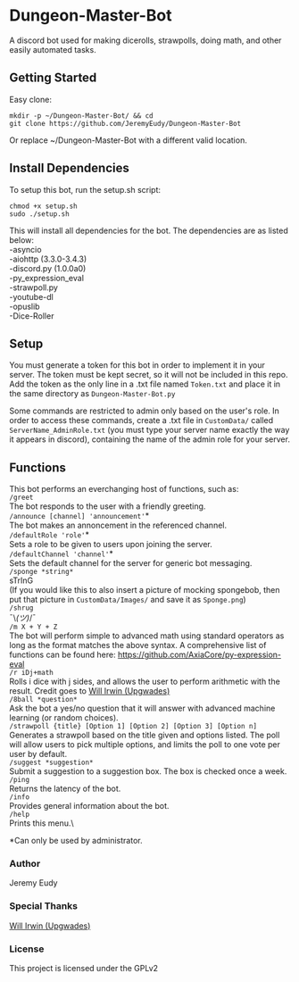 # Dungeon-Master-Bot
A discord bot used for making dicerolls, strawpolls, doing math, and other easily automated tasks.

## Getting Started
Easy clone:
```
mkdir -p ~/Dungeon-Master-Bot/ && cd
git clone https://github.com/JeremyEudy/Dungeon-Master-Bot
```
Or replace ~/Dungeon-Master-Bot with a different valid location.

## Install Dependencies
To setup this bot, run the setup.sh script:
```
chmod +x setup.sh
sudo ./setup.sh
```
This will install all dependencies for the bot. The dependencies are as listed below:\
-asyncio\
-aiohttp (3.3.0-3.4.3)\
-discord.py (1.0.0a0)\
-py_expression_eval\
-strawpoll.py\
-youtube-dl\
-opuslib\
-Dice-Roller

## Setup
You must generate a token for this bot in order to implement it in your server. The token must be kept secret, so it will not be included in this repo. Add the token as the only line in a .txt file named ```Token.txt``` and place it in the same directory as ```Dungeon-Master-Bot.py```

Some commands are restricted to admin only based on the user's role. In order to access these commands, create a .txt file in `CustomData/` called `ServerName_AdminRole.txt` (you must type your server name exactly the way it appears in discord), containing the name of the admin role for your server.

## Functions
This bot performs an everchanging host of functions, such as:\
```/greet```\
The bot responds to the user with a friendly greeting.\
```/announce [channel] 'announcement'```\*\
The bot makes an annoncement in the referenced channel.\
```/defaultRole 'role'```\*\
Sets a role to be given to users upon joining the server.\
```/defaultChannel 'channel'```\*\
Sets the default channel for the server for generic bot messaging.\
```/sponge *string*```\
sTrInG\
(If you would like this to also insert a picture of mocking spongebob, then put that picture in `CustomData/Images/` and save it as `Sponge.png`)\
```/shrug```\
¯\\_(ツ)_/¯\
```/m X + Y + Z```\
The bot will perform simple to advanced math using standard operators as long as the format matches the above syntax. A comprehensive list of functions can be found here: https://github.com/AxiaCore/py-expression-eval \
```/r iDj+math```\
Rolls i dice with j sides, and allows the user to perform arithmetic with the result. Credit goes to [Will Irwin (Upgwades)](https://github.com/Upgwades "Will's Github")\
```/8ball *question*```\
Ask the bot a yes/no question that it will answer with advanced machine learning (or random choices).\
```/strawpoll {title} [Option 1] [Option 2] [Option 3] [Option n]```\
Generates a strawpoll based on the title given and options listed. The poll will allow users to pick multiple options, and limits the poll to one vote per user by default.\
```/suggest *suggestion*```\
Submit a suggestion to a suggestion box. The box is checked once a week.\
```/ping```\
Returns the latency of the bot.\
```/info```\
Provides general information about the bot.\
```/help```\
Prints this menu.\

\*Can only be used by administrator.
### Author
Jeremy Eudy

### Special Thanks
[Will Irwin (Upgwades)](https://github.com/Upgwades "Will's Github")

### License
This project is licensed under the GPLv2
